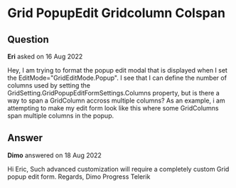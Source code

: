# Grid PopupEdit Gridcolumn Colspan

## Question

**Eri** asked on 16 Aug 2022

Hey, I am trying to format the popup edit modal that is displayed when I set the EditMode="GridEditMode.Popup". I see that I can define the number of columns used by setting the GridSetting.GridPopupEditFormSettings.Columns property, but is there a way to span a GridColumn accross multiple columns? As an example, i am attempting to make my edit form look like this where some GridColumns span multiple columns in the popup.

## Answer

**Dimo** answered on 18 Aug 2022

Hi Eric, Such advanced customization will require a completely custom Grid popup edit form. Regards, Dimo Progress Telerik
